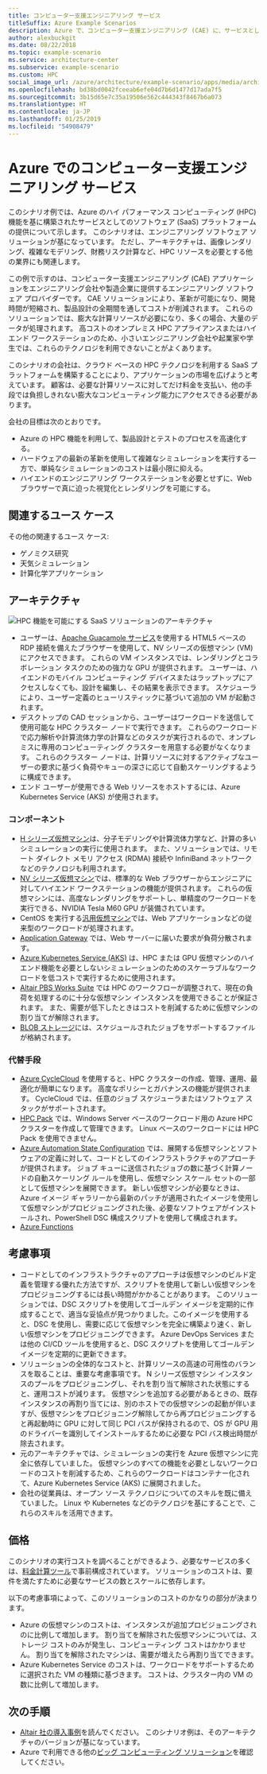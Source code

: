 ```yaml
---
title: コンピューター支援エンジニアリング サービス
titleSuffix: Azure Example Scenarios
description: Azure で、コンピューター支援エンジニアリング (CAE) に、サービスとしてのソフトウェア (SaaS) プラットフォームを提供します。
author: alexbuckgit
ms.date: 08/22/2018
ms.topic: example-scenario
ms.service: architecture-center
ms.subservice: example-scenario
ms.custom: HPC
social_image_url: /azure/architecture/example-scenario/apps/media/architecture-hpc-saas.png
ms.openlocfilehash: bd38bd0042fceeab6efe04d7b6d1477d17ada7f5
ms.sourcegitcommit: 3b15d65e7c35a19506e562c444343f8467b6a073
ms.translationtype: HT
ms.contentlocale: ja-JP
ms.lasthandoff: 01/25/2019
ms.locfileid: "54908479"
---
```

# <a name="a-computer-aided-engineering-service-on-azure"></a>Azure でのコンピューター支援エンジニアリング サービス

このシナリオ例では、Azure のハイ パフォーマンス コンピューティング (HPC) 機能を基に構築されたサービスとしてのソフトウェア (SaaS) プラットフォームの提供について示します。 このシナリオは、エンジニアリング ソフトウェア ソリューションが基になっています。 ただし、アーキテクチャは、画像レンダリング、複雑なモデリング、財務リスク計算など、HPC リソースを必要とする他の業界にも関連します。

この例で示すのは、コンピューター支援エンジニアリング (CAE) アプリケーションをエンジニアリング会社や製造企業に提供するエンジニアリング ソフトウェア プロバイダーです。 CAE ソリューションにより、革新が可能になり、開発時間が短縮され、製品設計の全期間を通してコストが削減されます。 これらのソリューションでは、膨大な計算リソースが必要になり、多くの場合、大量のデータが処理されます。 高コストのオンプレミス HPC アプライアンスまたはハイエンド ワークステーションのため、小さいエンジニアリング会社や起業家や学生では、これらのテクノロジを利用できないことがよくあります。

このシナリオの会社は、クラウド ベースの HPC テクノロジを利用する SaaS プラットフォームを構築することにより、アプリケーションの市場を広げようと考えています。 顧客は、必要な計算リソースに対してだけ料金を支払い、他の手段では負担しきれない膨大なコンピューティング能力にアクセスできる必要があります。

会社の目標は次のとおりです。

- Azure の HPC 機能を利用して、製品設計とテストのプロセスを高速化する。
- ハードウェアの最新の革新を使用して複雑なシミュレーションを実行する一方で、単純なシミュレーションのコストは最小限に抑える。
- ハイエンドのエンジニアリング ワークステーションを必要とせずに、Web ブラウザーで真に迫った視覚化とレンダリングを可能にする。

## <a name="relevant-use-cases"></a>関連するユース ケース

その他の関連するユース ケース:

- ゲノミクス研究
- 天気シミュレーション
- 計算化学アプリケーション

## <a name="architecture"></a>アーキテクチャ

![HPC 機能を可能にする SaaS ソリューションのアーキテクチャ][architecture]

- ユーザーは、[Apache Guacamole サービス](https://guacamole.apache.org/)を使用する HTML5 ベースの RDP 接続を備えたブラウザーを使用して、NV シリーズの仮想マシン (VM) にアクセスできます。 これらの VM インスタンスでは、レンダリングとコラボレーション タスクのための強力な GPU が提供されます。 ユーザーは、ハイエンドのモバイル コンピューティング デバイスまたはラップトップにアクセスしなくても、設計を編集し、その結果を表示できます。 スケジューラにより、ユーザー定義のヒューリスティックに基づいて追加の VM が起動されます。
- デスクトップの CAD セッションから、ユーザーはワークロードを送信して使用可能な HPC クラスター ノードで実行できます。 これらのワークロードで応力解析や計算流体力学の計算などのタスクが実行されるので、オンプレミスに専用のコンピューティング クラスターを用意する必要がなくなります。 これらのクラスター ノードは、計算リソースに対するアクティブなユーザーの要求に基づく負荷やキューの深さに応じて自動スケーリングするように構成できます。
- エンド ユーザーが使用できる Web リソースをホストするには、Azure Kubernetes Service (AKS) が使用されます。

### <a name="components"></a>コンポーネント

- [H シリーズ仮想マシン](/azure/virtual-machines/linux/sizes-hpc)は、分子モデリングや計算流体力学など、計算の多いシミュレーションの実行に使用されます。 また、ソリューションでは、リモート ダイレクト メモリ アクセス (RDMA) 接続や InfiniBand ネットワークなどのテクノロジも利用されます。
- [NV シリーズ仮想マシン](/azure/virtual-machines/windows/sizes-gpu)では、標準的な Web ブラウザーからエンジニアに対してハイエンド ワークステーションの機能が提供されます。 これらの仮想マシンには、高度なレンダリングをサポートし、単精度のワークロードを実行できる、NVIDIA Tesla M60 GPU が装備されています。
- CentOS を実行する[汎用仮想マシン](/azure/virtual-machines/linux/sizes-general)では、Web アプリケーションなどの従来型のワークロードが処理されます。
- [Application Gateway](/azure/application-gateway/overview) では、Web サーバーに届いた要求が負荷分散されます。
- [Azure Kubernetes Service (AKS)](/azure/aks/intro-kubernetes) は、HPC または GPU 仮想マシンのハイエンド機能を必要としないシミュレーションのためのスケーラブルなワークロードを低コストで実行するために使用されます。
- [Altair PBS Works Suite](https://www.pbsworks.com/PBSProduct.aspx?n=PBS-Works-Suite&c=Overview-and-Capabilities) では HPC のワークフローが調整されて、現在の負荷を処理するのに十分な仮想マシン インスタンスを使用できることが保証されます。 また、需要が低下したときはコストを削減するために仮想マシンの割り当てが解除されます。
- [BLOB ストレージ](/azure/storage/blobs/storage-blobs-introduction)には、スケジュールされたジョブをサポートするファイルが格納されます。

### <a name="alternatives"></a>代替手段

- [Azure CycleCloud](/azure/cyclecloud/overview) を使用すると、HPC クラスターの作成、管理、運用、最適化が簡単になります。 高度なポリシーとガバナンスの機能が提供されます。 CycleCloud では、任意のジョブ スケジューラまたはソフトウェア スタックがサポートされます。
- [HPC Pack](/azure/virtual-machines/windows/hpcpack-cluster-options) では、Windows Server ベースのワークロード用の Azure HPC クラスターを作成して管理できます。 Linux ベースのワークロードには HPC Pack を使用できません。
- [Azure Automation State Configuration](/azure/automation/automation-dsc-overview) では、展開する仮想マシンとソフトウェアの定義に対して、コードとしてのインフラストラクチャのアプローチが提供されます。 ジョブ キューに送信されたジョブの数に基づく計算ノードの自動スケーリング ルールを使用し、仮想マシン スケール セットの一部として仮想マシンを展開できます。 新しい仮想マシンが必要なときは、Azure イメージ ギャラリーから最新のパッチが適用されたイメージを使用して仮想マシンがプロビジョニングされた後、必要なソフトウェアがインストールされ、PowerShell DSC 構成スクリプトを使用して構成されます。
- [Azure Functions](/azure/azure-functions/functions-overview)

## <a name="considerations"></a>考慮事項

- コードとしてのインフラストラクチャのアプローチは仮想マシンのビルド定義を管理する優れた方法ですが、スクリプトを使用して新しい仮想マシンをプロビジョニングするには長い時間がかかることがあります。 このソリューションでは、DSC スクリプトを使用してゴールデン イメージを定期的に作成することで、適当な妥協点が見つかりました。このイメージを使用すると、DSC を使用し、需要に応じて仮想マシンを完全に構築より速く、新しい仮想マシンをプロビジョニングできます。 Azure DevOps Services または他の CI/CD ツールを使用すると、DSC スクリプトを使用してゴールデン イメージを定期的に更新できます。
- ソリューションの全体的なコストと、計算リソースの高速の可用性のバランスを取ることは、重要な考慮事項です。 N シリーズ仮想マシン インスタンスのプールをプロビジョニングし、それを割り当て解除された状態にすると、運用コストが減ります。 仮想マシンを追加する必要があるときの、既存インスタンスの再割り当てには、別のホストでの仮想マシンの起動が伴いますが、仮想マシンをプロビジョニング解除してから再プロビジョニングすると再起動時に GPU に対して同じ PCI バスが保持されるので、OS が GPU 用のドライバーを識別してインストールするために必要な PCI バス検出時間が除去されます。
- 元のアーキテクチャでは、シミュレーションの実行を Azure 仮想マシンに完全に依存していました。 仮想マシンのすべての機能を必要としないワークロードのコストを削減するため、これらのワークロードはコンテナー化されて、Azure Kubernetes Service (AKS) に展開されました。
- 会社の従業員は、オープン ソース テクノロジについてのスキルを既に備えていました。 Linux や Kubernetes などのテクノロジを基にすることで、これらのスキルを活用できます。

## <a name="pricing"></a>価格

このシナリオの実行コストを調べることができるよう、必要なサービスの多くは、[料金計算ツール][calculator]で事前構成されています。 ソリューションのコストは、要件を満たすために必要なサービスの数とスケールに依存します。

以下の考慮事項によって、このソリューションのコストのかなりの部分が決まります。

- Azure の仮想マシンのコストは、インスタンスが追加プロビジョニングされのに比例して増加します。 割り当てを解除された仮想マシンについては、ストレージ コストのみが発生し、コンピューティング コストはかかりません。 割り当てを解除されたマシンは、需要が増えたら再割り当てできます。
- Azure Kubernetes Service のコストは、ワークロードをサポートするために選択された VM の種類に基づきます。 コストは、クラスター内の VM の数に比例して増加します。

## <a name="next-steps"></a>次の手順

- [Altair 社の導入事例][source-document]を読んでください。 このシナリオ例は、そのアーキテクチャのバージョンが基になっています。
- Azure で利用できる他の[ビッグ コンピューティング ソリューション](https://azure.microsoft.com/solutions/big-compute)を確認してください。

<!-- links -->
[architecture]: ./media/architecture-hpc-saas.png
[source-document]: https://customers.microsoft.com/story/altair-manufacturing-azure
[calculator]: https://azure.com/e/3cb9ccdc893f41ffbcdb00c328178ccf
